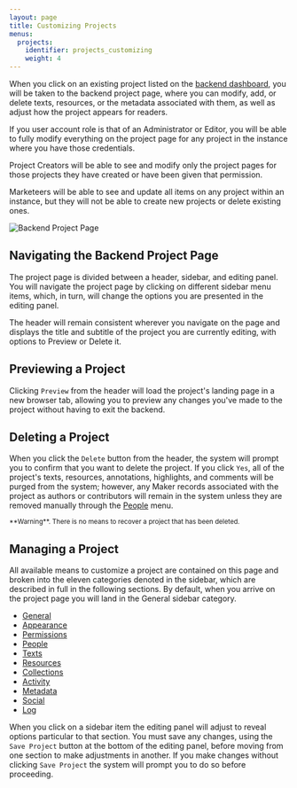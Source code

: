 ```yaml
---
layout: page
title: Customizing Projects
menus:
  projects:
    identifier: projects_customizing
    weight: 4
---
```


When you click on an existing project listed on the <a href="/docs/assets/projects/backend-dashboard.png" target="blank">backend dashboard</a>, you will be taken to the backend project page, where you can modify, add, or delete texts, resources, or the metadata associated with them, as well as adjust how the project appears for readers.

If you user account role is that of an Administrator or Editor, you will be able to fully modify everything on the project page for any project in the instance where you have those credentials.

Project Creators will be able to see and modify only the project pages for those projects they have created or have been given that permission.

Marketeers will be able to see and update all items on any project within an instance, but they will not be able to create new projects or delete existing ones.

![Backend Project Page](/docs/assets/projects/backend-project-page.png)

## Navigating the Backend Project Page

The project page is divided between a header, sidebar, and editing panel. You will navigate the project page by clicking on different sidebar menu items, which, in turn, will change the options you are presented in the editing panel.

The header will remain consistent wherever you navigate on the page and displays the title and subtitle of the project you are currently editing, with options to Preview or Delete it.

## Previewing a Project

Clicking `Preview` from the header will load the project's landing page in a new browser tab, allowing you to preview any changes you've made to the project without having to exit the backend.

## Deleting a Project

When you click the `Delete` button from the header, the system will prompt you to confirm that you want to delete the project. If you click `Yes`, all of the project's texts, resources, annotations, highlights, and comments will be purged from the system; however, any Maker records associated with the project as authors or contributors will remain in the system unless they are removed manually through the [People](/docs/projects/accounts/managing.html) menu.

<small>
**Warning**. There is no means to recover a project that has been deleted.
</small>

## Managing a Project

All available means to customize a project are contained on this page and broken into the eleven categories denoted in the sidebar, which are described in full in the following sections. By default, when you arrive on the project page you will land in the General sidebar category.

* [General](general.html)
* [Appearance](appearance.html)
* [Permissions](permissions.html)
* [People](index.html)
* [Texts](index.html)
* [Resources](index.html)
* [Collections](collections.html)
* [Activity](activity.html)
* [Metadata](metadata.html)
* [Social](social.html)
* [Log](log.html)

When you click on a sidebar item the editing panel will adjust to reveal options particular to that section. You must save any changes, using the `Save Project` button at the bottom of the editing panel, before moving from one section to make adjustments in another. If you make changes without clicking `Save Project` the system will prompt you to do so before proceeding.

